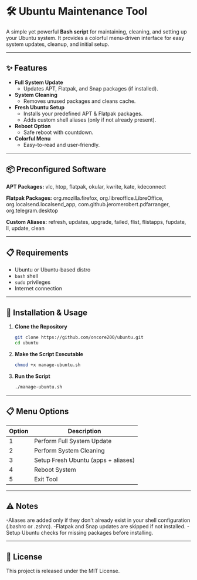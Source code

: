 # 🛠 Ubuntu Maintenance Tool

A simple yet powerful **Bash script** for maintaining, cleaning, and setting up your Ubuntu system.
It provides a colorful menu-driven interface for easy system updates, cleanup, and initial setup.

---

## ✨ Features

- **Full System Update**
  - Updates APT, Flatpak, and Snap packages (if installed).
- **System Cleaning**
  - Removes unused packages and cleans cache.
- **Fresh Ubuntu Setup**
  - Installs your predefined APT & Flatpak packages.
  - Adds custom shell aliases (only if not already present).
- **Reboot Option**
  - Safe reboot with countdown.
- **Colorful Menu**
  - Easy-to-read and user-friendly.

---

## 📦 Preconfigured Software

**APT Packages:**
vlc, htop, flatpak, okular, kwrite, kate, kdeconnect


**Flatpak Packages:**
org.mozilla.firefox, org.libreoffice.LibreOffice,
org.localsend.localsend_app, com.github.jeromerobert.pdfarranger,
org.telegram.desktop


**Custom Aliases:**
refresh, updates, upgrade, failed, flist, flistapps,
fupdate, ll, update, clean


---

## 📋 Requirements

- Ubuntu or Ubuntu-based distro
- `bash` shell
- `sudo` privileges
- Internet connection

---

## 🚀 Installation & Usage

1. **Clone the Repository**
   ```bash
   git clone https://github.com/oncore200/ubuntu.git
   cd ubuntu
   ```

2. **Make the Script Executable**
   ```bash
   chmod +x manage-ubuntu.sh
   ```
3. **Run the Script**
   ```bash
   ./manage-ubuntu.sh
   ```
---

## 📋 Menu Options

| Option | Description                         |
| ------ | ----------------------------------- |
| 1      | Perform Full System Update          |
| 2      | Perform System Cleaning             |
| 3      | Setup Fresh Ubuntu (apps + aliases) |
| 4      | Reboot System                       |
| 5      | Exit Tool                           |

---

## ⚠️ Notes

-Aliases are added only if they don't already exist in your shell configuration (.bashrc or .zshrc).
-Flatpak and Snap updates are skipped if not installed.
-Setup Ubuntu checks for missing packages before installing.

---

## 📜 License

This project is released under the MIT License.


